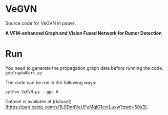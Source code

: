 # VeGVN
Source code for VeGVN in paper:

**A VFM-enhanced Graph and Vision Fused Network for Rumor Detection**

# Run
You need to generate the propagation graph data before running the code. `getGraph4Bert.py`

The code can be run in the following ways:

```
python VeGVN.py --gpu 0
```

Dataset is available at (dataset)[https://pan.baidu.com/s/1L0Dn4VeUFuMqlG1cxrLuxw?pwd=58s3].
